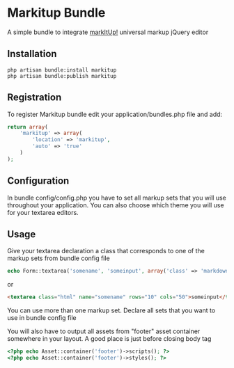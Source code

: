 # Markitup Bundle

A simple bundle to integrate [markItUp!](http://markitup.jaysalvat.com/) universal markup jQuery editor

## Installation

```bsh
php artisan bundle:install markitup
php artisan bundle:publish markitup
```

## Registration

To register Markitup bundle edit your application/bundles.php file and add:

```php
return array(
	'markitup' => array(
		'location' => 'markitup',
		'auto' => 'true'
	)
);
```

## Configuration

In bundle config/config.php you have to set all markup sets that you will use throughout your application.
You can also choose which theme you will use for your textarea editors.

## Usage

Give your textarea declaration a class that corresponds to one of the markup sets from bundle config file

```php
echo Form::textarea('somename', 'someinput', array('class' => 'markdown'));
```

or

```html
<textarea class="html" name="somename" rows="10" cols="50">someinput</textarea>
```

You can use more than one markup set. Declare all sets that you want to use in bundle config file

You will also have to output all assets from "footer" asset container somewhere in your layout. A good place is just before closing body tag

```php
<?php echo Asset::container('footer')->scripts(); ?>
<?php echo Asset::container('footer')->styles(); ?>
```
